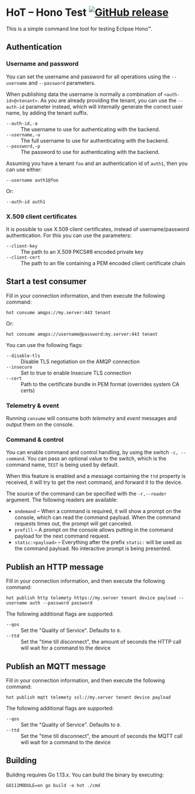 # HoT – Hono Test [![GitHub release](https://img.shields.io/github/release/ctron/hot.svg)](https://github.com/ctron/hot/releases)

This is a simple command line tool for testing Eclipse Hono™.

## Authentication

### Username and password

You can set the username and password for all operations using the `--username`
and `--password` parameters.

When publishing data the username is normally a combination of `<auth-id>@<tenant>`.
As you are already providing the tenant, you can use the `--auth-id` parameter
instead, which will internally generate the correct user name, by adding the
tenant suffix. 

<dl>
<dt><code>--auth-id,-a</code></dt>
<dd>The username to use for authenticating with the backend.</dd>
<dt><code>--username,-u</code></dt>
<dd>The full username to use for authenticating with the backend.</dd>
<dt><code>--password,-p</code></dt>
<dd>The password to use for authenticating with the backend.</dd>
</dl>

Assuming you have a tenant `foo` and an authentication id of `auth1`, then
you can use either:

    --username auth1@foo

Or:

    --auth-id auth1

### X.509 client certificates

It is possible to use X.509 client certificates, instead of
username/password authentication. For this you can use the parameters:

<dl>
<dt><code>--client-key</code></dt>
<dd>The path to an X.509 PKCS#8 encoded private key</dd>
<dt><code>--client-cert</code></dt>
<dd>The path to an file containing a PEM encoded client certificate chain</dd>
</dl>


## Start a test consumer

Fill in your connection information, and then execute the following command:

    hot consume amqps://my.server:443 tenant

Or:

    hot consume amqps://username@password:my.server:443 tenant

You can use the following flags:

<dl>

<dt><code>--disable-tls</code></dt>
<dd>Disable TLS negotiation on the AMQP connection</dd>

<dt><code>--insecure</code></dt>
<dd>Set to true to enable Insecure TLS connection</dd>

<dt><code>--cert</code></dt>
<dd>Path to the certificate bundle in PEM format (overrides system CA certs)</dd>

</dl>

### Telemetry & event

Running `consume` will consume both *telemetry* and *event* messages and
output them on the console.

### Command & control

You can enable command and control handling, by using the switch
`-c, --command`. You can pass an optional value to the switch,
which is the command name, `TEST` is being used by default.

When this feature is enabled and a message containing the `ttd` property
is received, it will try to get the next command, and forward it to
the device.

The source of the command can be specified with the `-r,--reader` argument.
The following readers are available:

* `ondemand` – When a command is required, it will show a prompt on the
  console, which can read the command payload. When the command requests
  times out, the prompt will get canceled.
* `prefill` – A prompt on the console allows putting in the command payload
  for the next command request.
* `static:<payload>` – Everything after the prefix `static:` will be used
  as the command payload. No interactive prompt is being presented. 

## Publish an HTTP message

Fill in your connection information, and then execute the following command:

    hot publish http telemety https://my.server tenant device payload --username auth --password password

The following additional flags are supported:

<dl>

<dt><code>--qos</code></dt>
<dd>Set the "Quality of Service". Defaults to <code>0</code>.</dd>

<dt><code>--ttd</code></dt>
<dd>Set the "time till disconnect", the amount of seconds the HTTP call will
wait for a command to the device</dd>

</dl>

## Publish an MQTT message

Fill in your connection information, and then execute the following command:

    hot publish mqtt telemety ssl://my.server tenant device payload

The following additional flags are supported:

<dl>

<dt><code>--qos</code></dt>
<dd>Set the "Quality of Service". Defaults to <code>0</code>.</dd>

<dt><code>--ttd</code></dt>
<dd>Set the "time till disconnect", the amount of seconds the MQTT call will
wait for a command to the device</dd>

</dl>

## Building

Building requires Go 1.13.x. You can build the binary by executing:

    GO111MODULE=on go build -o hot ./cmd

